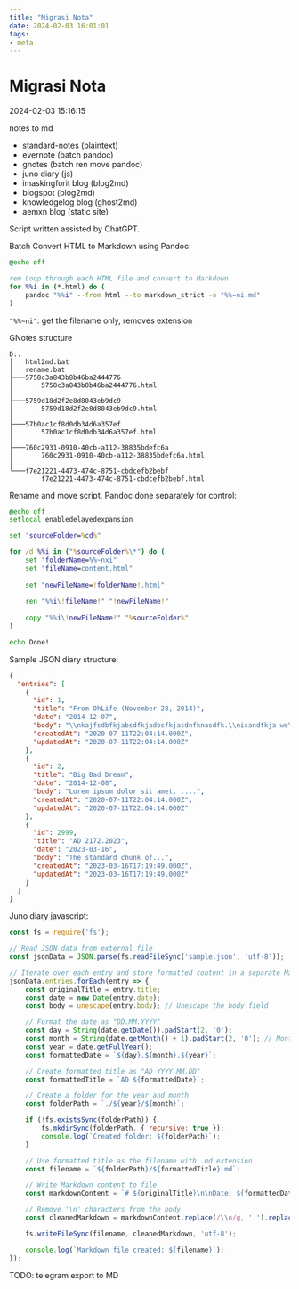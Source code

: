 ```yaml
---
title: "Migrasi Nota"
date: 2024-02-03 16:01:01
tags:
- meta
---
```


# Migrasi Nota

2024-02-03 15:16:15

notes to md
- standard-notes (plaintext)
- evernote (batch pandoc)
- gnotes (batch ren move pandoc)
- juno diary (js)
- imaskingforit blog (blog2md)
- blogspot (blog2md)
- knowledgelog blog (ghost2md)
- aemxn blog (static site)

Script written assisted by ChatGPT.

Batch Convert HTML to Markdown using Pandoc:

```bat
@echo off

rem Loop through each HTML file and convert to Markdown
for %%i in (*.html) do (
    pandoc "%%i" --from html --to markdown_strict -o "%%~ni.md"
)
```

`"%%~ni"`: get the filename only, removes extension

GNotes structure

```
D:.
│   html2md.bat
│   rename.bat
├───5758c3a843b8b46ba2444776
│       5758c3a843b8b46ba2444776.html
│
├───5759d18d2f2e8d8043eb9dc9
│       5759d18d2f2e8d8043eb9dc9.html
│
├───57b0ac1cf8d0db34d6a357ef
│       57b0ac1cf8d0db34d6a357ef.html
│
├───760c2931-0910-40cb-a112-38835bdefc6a
│       760c2931-0910-40cb-a112-38835bdefc6a.html
│
└───f7e21221-4473-474c-8751-cbdcefb2bebf
        f7e21221-4473-474c-8751-cbdcefb2bebf.html
```

Rename and move script. Pandoc done separately for control:

```bat
@echo off
setlocal enabledelayedexpansion

set "sourceFolder=%cd%"

for /d %%i in ("%sourceFolder%\*") do (
    set "folderName=%%~nxi"
    set "fileName=content.html"
    
    set "newFileName=!folderName!.html"
    
    ren "%%i\!fileName!" "!newFileName!"
    
    copy "%%i\!newFileName!" "%sourceFolder%"
)

echo Done!
```

Sample JSON diary structure:

```json
{
  "entries": [
    {
      "id": 1,
      "title": "From OhLife (November 28, 2014)",
      "date": "2014-12-07",
      "body": "\\nkajfsdbfkjabsdfkjadbsfkjasdnfknasdfk.\\nisandfkja we\\'re sndfkjasndf. aksjdnfkasndfkjadsnf.",
      "createdAt": "2020-07-11T22:04:14.000Z",
      "updatedAt": "2020-07-11T22:04:14.000Z"
    },
    {
      "id": 2,
      "title": "Big Bad Dream",
      "date": "2014-12-08",
      "body": "Lorem ipsum dolor sit amet, ....",
      "createdAt": "2020-07-11T22:04:14.000Z",
      "updatedAt": "2020-07-11T22:04:14.000Z"
    },
    {
      "id": 2999,
      "title": "AD 2172.2023",
      "date": "2023-03-16",
      "body": "The standard chunk of...",
      "createdAt": "2023-03-16T17:19:49.000Z",
      "updatedAt": "2023-03-16T17:19:49.000Z"
    }
  ]
}
```

Juno diary javascript:

```javascript
const fs = require('fs');

// Read JSON data from external file
const jsonData = JSON.parse(fs.readFileSync('sample.json', 'utf-8'));

// Iterate over each entry and store formatted content in a separate Markdown file
jsonData.entries.forEach(entry => {
    const originalTitle = entry.title;
    const date = new Date(entry.date);
    const body = unescape(entry.body); // Unescape the body field

    // Format the date as "DD.MM.YYYY"
    const day = String(date.getDate()).padStart(2, '0');
    const month = String(date.getMonth() + 1).padStart(2, '0'); // Months are 0-indexed in JavaScript
    const year = date.getFullYear();
    const formattedDate = `${day}.${month}.${year}`;

    // Create formatted title as "AD YYYY.MM.DD"
    const formattedTitle = `AD ${formattedDate}`;

    // Create a folder for the year and month
    const folderPath = `./${year}/${month}`;

    if (!fs.existsSync(folderPath)) {
        fs.mkdirSync(folderPath, { recursive: true });
        console.log(`Created folder: ${folderPath}`);
    }

    // Use formatted title as the filename with .md extension
    const filename = `${folderPath}/${formattedTitle}.md`;

    // Write Markdown content to file
    const markdownContent = `# ${originalTitle}\n\nDate: ${formattedDate}\n\n${body}`;

    // Remove '\n' characters from the body
    const cleanedMarkdown = markdownContent.replace(/\\n/g, ' ').replace(/\\'/g, '\'');

    fs.writeFileSync(filename, cleanedMarkdown, 'utf-8');

    console.log(`Markdown file created: ${filename}`);
});

```

TODO: telegram export to MD
